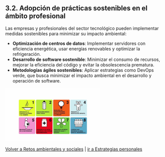 ## 3.2. Adopción de prácticas sostenibles en el ámbito profesional
Las empresas y profesionales del sector tecnológico pueden implementar medidas sostenibles para minimizar su impacto ambiental:
- **Optimización de centros de datos**: Implementar servidores con eficiencia energética, usar energías renovables y optimizar la refrigeración.
- **Desarrollo de software sostenible**: Minimizar el consumo de recursos, mejorar la eficiencia del código y evitar la obsolescencia prematura.
- **Metodologías ágiles sostenibles**: Aplicar estrategias como DevOps verde, que busca minimizar el impacto ambiental en el desarrollo y operación de software.

<img src="../img_pisa3_grupo1_ruiz-orejon/2.jpg" alt="." width="300">

[Volver a Retos ambientales y sociales](./3_Retos_ambientales_y_sociales_alejandro.md) | [ir a Estrategias personales ](./31_Estrategias_personales_alejandro.md)